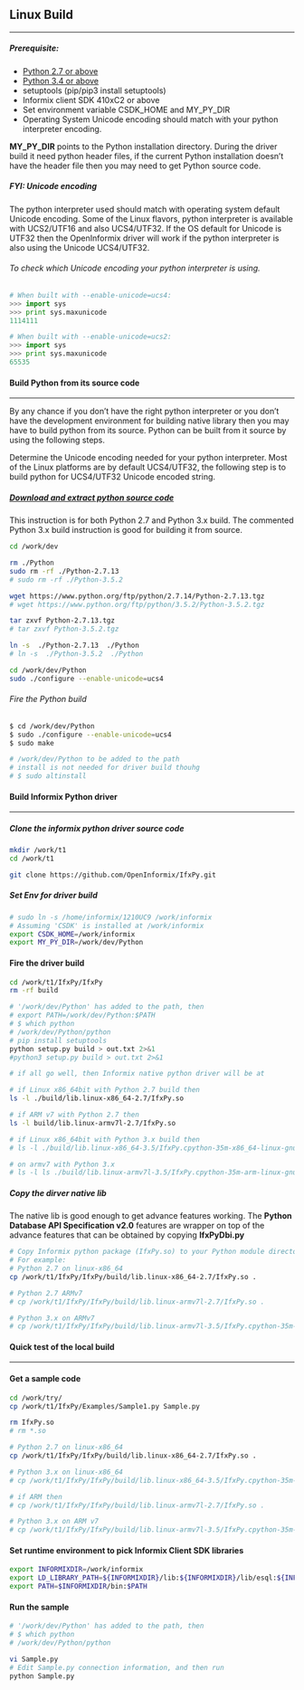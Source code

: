 ## Linux Build 
--------------
##### Prerequisite:
* [Python 2.7 or above](https://www.python.org/downloads)
* [Python 3.4 or above](https://www.python.org/downloads)
* setuptools (pip/pip3 install setuptools)
* Informix client SDK 410xC2 or above
* Set environment variable CSDK_HOME and MY_PY_DIR
* Operating System Unicode encoding should match with your python interpreter encoding. 

**MY_PY_DIR** points to the Python installation directory. During the driver build it need python header files, if the current Python installation doesn’t have the header file then you may need to get Python source code.

##### FYI: Unicode encoding
The python interpreter used should match with operating system default Unicode encoding. 
Some of the Linux flavors, python interpreter is available with UCS2/UTF16 and also UCS4/UTF32.
If the OS default for Unicode is UTF32 then the OpenInformix driver will work if the python interpreter is also using the Unicode UCS4/UTF32.  


###### To check which Unicode encoding your python interpreter is using.
```Python
# When built with --enable-unicode=ucs4:
>>> import sys
>>> print sys.maxunicode
1114111

# When built with --enable-unicode=ucs2:
>>> import sys
>>> print sys.maxunicode
65535
```

#### Build Python from its source code
--------------------------------------
By any chance if you don’t have the right python interpreter or you don’t have the development environment for building native library then you may have to build python from its source. Python can be built from it source by using the following steps.  

Determine the Unicode encoding needed for your python interpreter. Most of the Linux platforms are by default UCS4/UTF32, the following step is to build python for UCS4/UTF32 Unicode encoded string.

##### [Download and extract python source code](https://www.python.org/downloads)
This instruction is for both Python 2.7 and Python 3.x build.  The commented Python 3.x build instruction is good for building it from source.
```bash
cd /work/dev

rm ./Python
sudo rm -rf ./Python-2.7.13
# sudo rm -rf ./Python-3.5.2

wget https://www.python.org/ftp/python/2.7.14/Python-2.7.13.tgz
# wget https://www.python.org/ftp/python/3.5.2/Python-3.5.2.tgz

tar zxvf Python-2.7.13.tgz
# tar zxvf Python-3.5.2.tgz

ln -s  ./Python-2.7.13  ./Python
# ln -s  ./Python-3.5.2  ./Python

cd /work/dev/Python
sudo ./configure --enable-unicode=ucs4
```
###### Fire the Python build
```bash
$ cd /work/dev/Python
$ sudo ./configure --enable-unicode=ucs4
$ sudo make

# /work/dev/Python to be added to the path
# install is not needed for driver build thouhg
# $ sudo altinstall
```
#### Build Informix Python driver
---------------------------------

##### Clone the informix python driver source code
```bash
mkdir /work/t1
cd /work/t1

git clone https://github.com/OpenInformix/IfxPy.git
```

##### Set Env for driver build 
```bash
# sudo ln -s /home/informix/1210UC9 /work/informix
# Assuming 'CSDK' is installed at /work/informix
export CSDK_HOME=/work/informix
export MY_PY_DIR=/work/dev/Python
```

#### Fire the driver build
```bash
cd /work/t1/IfxPy/IfxPy
rm -rf build

# '/work/dev/Python' has added to the path, then
# export PATH=/work/dev/Python:$PATH
# $ which python
# /work/dev/Python/python
# pip install setuptools
python setup.py build > out.txt 2>&1
#python3 setup.py build > out.txt 2>&1

# if all go well, then Informix native python driver will be at

# if Linux x86_64bit with Python 2.7 build then
ls -l ./build/lib.linux-x86_64-2.7/IfxPy.so

# if ARM v7 with Python 2.7 then 
ls -l build/lib.linux-armv7l-2.7/IfxPy.so

# if Linux x86_64bit with Python 3.x build then
# ls -l ./build/lib.linux-x86_64-3.5/IfxPy.cpython-35m-x86_64-linux-gnu.so

# on armv7 with Python 3.x
# ls -l ls ./build/lib.linux-armv7l-3.5/IfxPy.cpython-35m-arm-linux-gnueabihf.so
```

##### Copy the dirver native lib
The native lib is good enough to get advance features working. The **Python Database API Specification v2.0** features are wrapper on top of the advance features that can be obtained by copying **IfxPyDbi.py**

```bash
# Copy Informix python package (IfxPy.so) to your Python module directory
# For example:
# Python 2.7 on linux-x86_64
cp /work/t1/IfxPy/IfxPy/build/lib.linux-x86_64-2.7/IfxPy.so .

# Python 2.7 ARMv7 
# cp /work/t1/IfxPy/IfxPy/build/lib.linux-armv7l-2.7/IfxPy.so .

# Python 3.x on ARMv7 
# cp /work/t1/IfxPy/IfxPy/build/lib.linux-armv7l-3.5/IfxPy.cpython-35m-arm-linux-gnueabihf.so  ./IfxPy.so
```

####  Quick test of the local build
-----------------------------------

#### Get a sample code
```bash
cd /work/try/
cp /work/t1/IfxPy/Examples/Sample1.py Sample.py

rm IfxPy.so
# rm *.so

# Python 2.7 on linux-x86_64
cp /work/t1/IfxPy/IfxPy/build/lib.linux-x86_64-2.7/IfxPy.so .

# Python 3.x on linux-x86_64
# cp /work/t1/IfxPy/IfxPy/build/lib.linux-x86_64-3.5/IfxPy.cpython-35m-x86_64-linux-gnu.so .

# if ARM then
# cp /work/t1/IfxPy/IfxPy/build/lib.linux-armv7l-2.7/IfxPy.so .

# Python 3.x on ARM v7
# cp /work/t1/IfxPy/IfxPy/build/lib.linux-armv7l-3.5/IfxPy.cpython-35m-arm-linux-gnueabihf.so ./IfxPy.so
```

#### Set runtime environment to pick Informix Client SDK libraries
```bash
export INFORMIXDIR=/work/informix
export LD_LIBRARY_PATH=${INFORMIXDIR}/lib:${INFORMIXDIR}/lib/esql:${INFORMIXDIR}/lib/cli
export PATH=$INFORMIXDIR/bin:$PATH
```

#### Run the sample
```bash
# '/work/dev/Python' has added to the path, then
# $ which python
# /work/dev/Python/python

vi Sample.py
# Edit Sample.py connection information, and then run
python Sample.py
```

